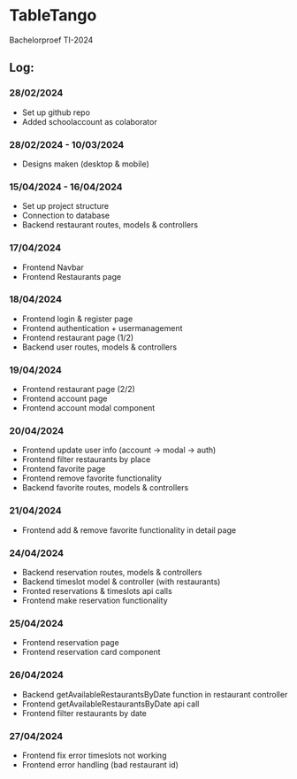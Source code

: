# TableTango
Bachelorproef TI-2024

## Log:
### 28/02/2024
- Set up github repo
- Added schoolaccount as colaborator

### 28/02/2024 - 10/03/2024
- Designs maken (desktop & mobile)

### 15/04/2024 - 16/04/2024
- Set up project structure
- Connection to database
- Backend restaurant routes, models & controllers

### 17/04/2024
- Frontend Navbar
- Frontend Restaurants page

### 18/04/2024
- Frontend login & register page
- Frontend authentication + usermanagement
- Frontend restaurant page (1/2)
- Backend user routes, models & controllers

### 19/04/2024
- Frontend restaurant page (2/2)
- Frontend account page
- Frontend account modal component

### 20/04/2024
- Frontend update user info (account -> modal -> auth)
- Frontend filter restaurants by place
- Frontend favorite page
- Frontend remove favorite functionality
- Backend favorite routes, models & controllers

### 21/04/2024
- Frontend add & remove favorite functionality in detail page

### 24/04/2024
- Backend reservation routes, models & controllers
- Backend timeslot model & controller (with restaurants)
- Fronted reservations & timeslots api calls
- Frontend make reservation functionality

### 25/04/2024
- Frontend reservation page
- Frontend reservation card component

### 26/04/2024
- Backend getAvailableRestaurantsByDate function in restaurant controller
- Frontend getAvailableRestaurantsByDate api call
- Frontend filter restaurants by date

### 27/04/2024
- Frontend fix error timeslots not working
- Frontend error handling (bad restaurant id)
